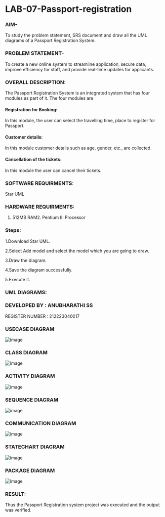 # LAB-07-Passport-registration

### AIM-
To study the problem statement, SRS document and draw all the UML diagrams of a
Passport Registration System.

### PROBLEM STATEMENT-
To create a new online system to streamline application, secure data, improve efficiency for staff, and provide real-time updates for applicants.

### OVERALL DESCRIPTION:
The Passport Registration System is an integrated system that has four modules as part of
it. The four modules are
#### Registration for Booking:
In this module, the user can select the travelling time, place to register for Passport.
#### Customer details:
In this module customer details such as age, gender, etc., are collected.
#### Cancellation of the tickets:
In this module the user can cancel their tickets.
### SOFTWARE REQUIRMENTS:
Star UML
### HARDWARE REQUIRMENTS:
1. 512MB RAM2. Pentium III Processor
### Steps:
1.Download Star UML.

2.Select Add model and select the model which you are going to draw.

3.Draw the diagram.

4.Save the diagram successfully.

5.Execute it.

### UML DIAGRAMS:
### DEVELOPED BY : ANUBHARATHI SS
REGISTER NUMBER : 212223040017
### USECASE DIAGRAM
![image](https://github.com/23012653/LAB-07-Passport-registration/assets/150777517/76fbdbd0-ecfa-42d9-af33-d3818f21fd09)

### CLASS DIAGRAM
![image](https://github.com/23012653/LAB-07-Passport-registration/assets/150777517/70c7c9fd-ffd8-4730-a9c9-74ffc8b9138f)

### ACTIVITY DIAGRAM
![image](https://github.com/23012653/LAB-07-Passport-registration/assets/150777517/cc4351de-5f50-4351-8adb-35bb0d309383)

### SEQUENCE DIAGRAM
![image](https://github.com/23012653/LAB-07-Passport-registration/assets/150777517/f711bc76-d4de-4a84-818e-71ed289c4195)

### COMMUNICATION DIAGRAM
![image](https://github.com/23012653/LAB-07-Passport-registration/assets/150777517/b193a9ea-8217-47c3-bae0-436590ab5d8a)

### STATECHART DIAGRAM
![image](https://github.com/23012653/LAB-07-Passport-registration/assets/150777517/7ae7391d-890c-4a4f-82cd-d397b19d4b34)

### PACKAGE DIAGRAM
![image](https://github.com/23012653/LAB-07-Passport-registration/assets/150777517/66ef32c7-2873-48ed-b5d1-716c45edd29c)







### RESULT:
Thus the Passport Registration system project was executed and the output was verified.
